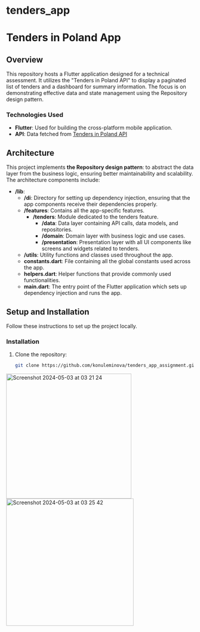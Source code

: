 # tenders_app

# Tenders in Poland App

## Overview
This repository hosts a Flutter application designed for a technical assessment. It utilizes the "Tenders in Poland API" to display a paginated list of tenders and a dashboard for summary information. The focus is on demonstrating effective data and state management using the Repository design pattern.

### Technologies Used
- **Flutter**: Used for building the cross-platform mobile application.
- **API**: Data fetched from [Tenders in Poland API](https://tenders.guru/api/pl/tenders/)

## Architecture
This project implements **the Repository design pattern**: to abstract the data layer from the business logic, ensuring better maintainability and scalability. The architecture components include:

- **/lib**:
  - **/di**: Directory for setting up dependency injection, ensuring that the app components receive their dependencies properly.
  - **/features**: Contains all the app-specific features.
    - **/tenders**: Module dedicated to the tenders feature.
      - **/data**: Data layer containing API calls, data models, and repositories.
      - **/domain**: Domain layer with business logic and use cases.
      - **/presentation**: Presentation layer with all UI components like screens and widgets related to tenders.
  - **/utils**: Utility functions and classes used throughout the app.
  - **constants.dart**: File containing all the global constants used across the app.
  - **helpers.dart**: Helper functions that provide commonly used functionalities.
  - **main.dart**: The entry point of the Flutter application which sets up dependency injection and runs the app.

## Setup and Installation
Follow these instructions to set up the project locally.

### Installation
1. Clone the repository:
   ```sh
   git clone https://github.com/konuleminova/tenders_app_assignment.git

<img width="335" alt="Screenshot 2024-05-03 at 03 21 24" src="https://github.com/konuleminova/tenders_app_assignment/assets/24622616/11582ef2-6fb3-43e7-92b6-096640dcbbed">

<img width="341" alt="Screenshot 2024-05-03 at 03 25 42" src="https://github.com/konuleminova/tenders_app_assignment/assets/24622616/ca00dfd2-673e-48b1-9a43-0fa2b34ca3e3">

